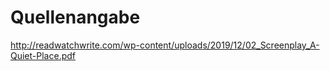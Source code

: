 # Quellenangabe
http://readwatchwrite.com/wp-content/uploads/2019/12/02_Screenplay_A-Quiet-Place.pdf
